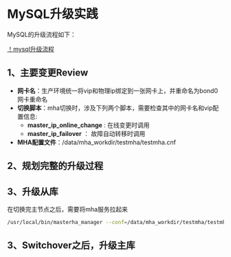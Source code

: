 # MySQL升级实践 
MySQL的升级流程如下：

[！mysql升级流程](../../../img/mysql_basic_upgrade.jpg)
## 1、主要变更Review
- **网卡名**：生产环境统一将vip和物理ip绑定到一张网卡上，并重命名为bond0网卡重命名
- **切换脚本**：mha切换时，涉及下列两个脚本，需要检查其中的网卡名和vip配置信息:
  - **master_ip_online_change** : 在线变更时调用
  - **master_ip_failover** ： 故障自动转移时调用
 - **MHA配置文件**：/data/mha_workdir/testmha/testmha.cnf
 
## 2、规划完整的升级过程

## 3、升级从库
在切换完主节点之后，需要将mha服务拉起来
```bash
/usr/local/bin/masterha_manager --conf=/data/mha_workdir/testmha/testmha.cnf --ignore_fail_on_start --ignore_last_failover >> /data/mha_workdir/testmha/testmha.log 2>&1 &
```

## 3、Switchover之后，升级主库